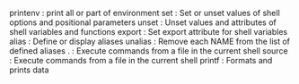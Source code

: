 printenv : print all or part of environment
set : Set or unset values of shell options and positional parameters
unset : Unset values and attributes of shell variables and functions
export : Set export attribute for shell variables
alias : Define or display aliases
unalias : Remove each NAME from the list of defined aliases
. : Execute commands from a file in the current shell
source : Execute commands from a file in the current shell
printf : Formats and prints data
